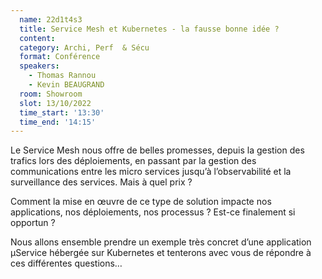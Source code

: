 ```yaml
---
  name: 22d1t4s3
  title: Service Mesh et Kubernetes - la fausse bonne idée ?
  content:
  category: Archi, Perf  & Sécu
  format: Conférence 
  speakers: 
    - Thomas Rannou
    - Kevin BEAUGRAND
  room: Showroom
  slot: 13/10/2022
  time_start: '13:30'
  time_end: '14:15'
---
```

Le Service Mesh nous offre de belles promesses, depuis la gestion des trafics lors des déploiements, en passant par la gestion des communications entre les micro services jusqu’à l’observabilité et la surveillance des services. Mais à quel prix ?

Comment la mise en œuvre de ce type de solution impacte nos applications, nos déploiements, nos processus ? Est-ce finalement si opportun ?

Nous allons ensemble prendre un exemple très concret d’une application µService hébergée sur Kubernetes et tenterons avec vous de répondre à ces différentes questions…

